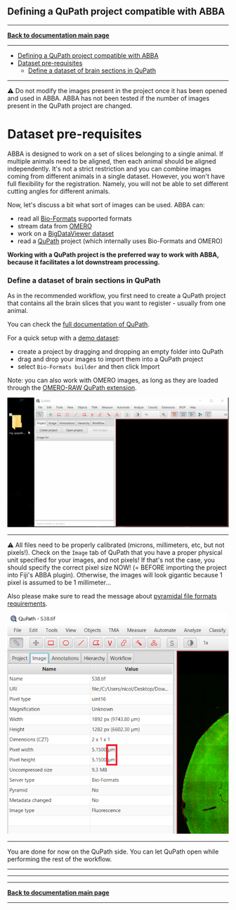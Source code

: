 ## Defining a QuPath project compatible with ABBA

-----
[**Back to documentation main page**](index.md)

-----

<!-- TOC -->
  * [Defining a QuPath project compatible with ABBA](#defining-a-qupath-project-compatible-with-abba)
* [Dataset pre-requisites](#dataset-pre-requisites)
    * [Define a dataset of brain sections in QuPath](#define-a-dataset-of-brain-sections-in-qupath)
<!-- TOC -->

-----

:warning: Do not modify the images present in the project once it has been opened and used in ABBA. ABBA has not been tested if the number of images present in the QuPath project are changed.

# Dataset pre-requisites

ABBA is designed to work on a set of slices belonging to a single animal. If multiple animals need to be aligned, then each animal should be aligned independently. It's not a strict restriction and you can combine images coming from different animals in a single dataset. However, you won't have full flexibility for the registration. Namely, you will not be able to set different cutting angles for different animals.

Now, let's discuss a bit what sort of images can be used. ABBA can:
- read all [Bio-Formats](https://bio-formats.readthedocs.io/en/latest/supported-formats.html) supported formats
- stream data from [OMERO](https://www.openmicroscopy.org/omero/)
- work on a [BigDataViewer dataset](https://www.openmicroscopy.org/omero/)
- read a [QuPath](https://qupath.github.io/) project (which internally uses Bio-Formats and OMERO)

**Working with a QuPath project is the preferred way to work with ABBA, because it facilitates a lot downstream processing.**

### Define a dataset of brain sections in QuPath 

As in the recommended workflow, you first need to create a QuPath project that contains all the brain slices that you want to register - usually from one animal.

You can check the [full documentation of QuPath](https://qupath.readthedocs.io/en/latest/).

For a quick setup with a [demo dataset](example_datasets.md):
* create a project by dragging and dropping an empty folder into QuPath
* drag and drop your images to import them into a QuPath project
* select `Bio-Formats builder` and then click Import

Note: you can also work with OMERO images, as long as they are loaded through the [OMERO-RAW QuPath extension](https://github.com/BIOP/qupath-extension-biop-omero).

![creating a project with slices in QuPath](assets/gif/qupath_create_project.gif)

---

:warning: All files need to be properly calibrated (microns, millimeters, etc, but not pixels!). Check on the `Image` tab of QuPath that you have a proper physical unit specified for your images, and not pixels! If that's not the case, you should specify the correct pixel size NOW! (= BEFORE importing the project into Fiji's ABBA plugin). Otherwise, the images will look gigantic because 1 pixel is assumed to be 1 millimeter...

Also please make sure to read the message about [pyramidal file formats requirements](dataset_prerequisite.md#2-ideally-multi-resolution--bio-formats-supported--).

![image calibration in QuPath](assets/img/qupath_image_calibration.png)

---

You are done for now on the QuPath side. You can let QuPath open while performing the rest of the workflow.

---


---

-----
[**Back to documentation main page**](index.md)

-----

